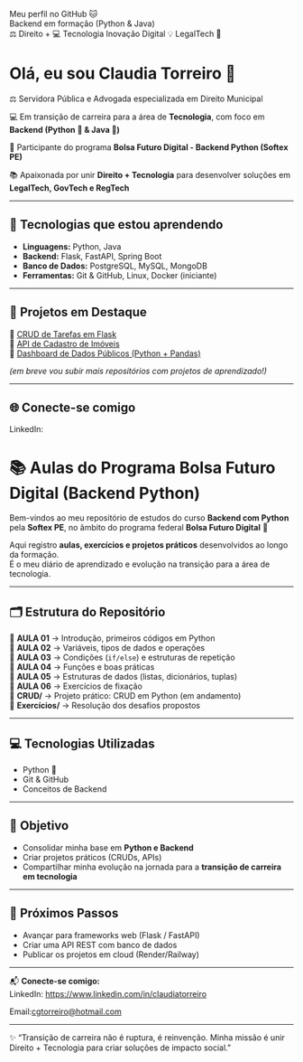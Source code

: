 Meu perfil no GitHub 🐱          
Backend em formação (Python & Java)      
⚖️ Direito + 💻 Tecnologia Inovação Digital 💡 LegalTech 🚀

# Olá, eu sou Claudia Torreiro 👋  

⚖️ Servidora Pública e Advogada especializada em Direito Municipal

💻 Em transição de carreira para a área de **Tecnologia**, com foco em **Backend (Python 🐍 & Java 🤖)**

🚀 Participante do programa **Bolsa Futuro Digital - Backend Python (Softex PE)**  

📚 Apaixonada por unir **Direito + Tecnologia** para desenvolver soluções em **LegalTech, GovTech e RegTech**  

---

## 🚀 Tecnologias que estou aprendendo
- **Linguagens:** Python, Java  
- **Backend:** Flask, FastAPI, Spring Boot  
- **Banco de Dados:** PostgreSQL, MySQL, MongoDB  
- **Ferramentas:** Git & GitHub, Linux, Docker (iniciante)  

---

## 📂 Projetos em Destaque
🔹 [CRUD de Tarefas em Flask](#)  
🔹 [API de Cadastro de Imóveis](#)  
🔹 [Dashboard de Dados Públicos (Python + Pandas)](#)  

*(em breve vou subir mais repositórios com projetos de aprendizado!)*

---

## 🌐 Conecte-se comigo
LinkedIn:
# 📚 Aulas do Programa Bolsa Futuro Digital (Backend Python)

Bem-vindos ao meu repositório de estudos do curso **Backend com Python** pela **Softex PE**, no âmbito do programa federal **Bolsa Futuro Digital** 🚀  

Aqui registro **aulas, exercícios e projetos práticos** desenvolvidos ao longo da formação.  
É o meu diário de aprendizado e evolução na transição para a área de tecnologia.  

---

## 🗂 Estrutura do Repositório

📁 **AULA 01** → Introdução, primeiros códigos em Python  
📁 **AULA 02** → Variáveis, tipos de dados e operações  
📁 **AULA 03** → Condições (`if/else`) e estruturas de repetição  
📁 **AULA 04** → Funções e boas práticas  
📁 **AULA 05** → Estruturas de dados (listas, dicionários, tuplas)  
📁 **AULA 06** → Exercícios de fixação  
📁 **CRUD/** → Projeto prático: CRUD em Python (em andamento)  
📁 **Exercícios/** → Resolução dos desafios propostos  

---

## 💻 Tecnologias Utilizadas
- Python 🐍  
- Git & GitHub  
- Conceitos de Backend  

---

## 🎯 Objetivo
- Consolidar minha base em **Python e Backend**  
- Criar projetos práticos (CRUDs, APIs)  
- Compartilhar minha evolução na jornada para a **transição de carreira em tecnologia**  

---

## 🚀 Próximos Passos
- Avançar para frameworks web (Flask / FastAPI)  
- Criar uma API REST com banco de dados  
- Publicar os projetos em cloud (Render/Railway)  

---

📬 **Conecte-se comigo:**  
LinkedIn: https://www.linkedin.com/in/claudiatorreiro
  
Email:cgtorreiro@hotmail.com 

---

✨ “Transição de carreira não é ruptura, é reinvenção. Minha missão é unir Direito + Tecnologia para criar soluções de impacto social.”
